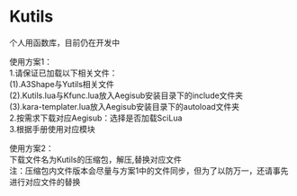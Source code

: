 # Kutils
个人用函数库，目前仍在开发中<br>

使用方案1：<br>
1.请保证已加载以下相关文件：<br>
(1).A3Shape与Yutils相关文件<br>
(2).Kutils.lua与Kfunc.lua放入Aegisub安装目录下的include文件夹<br>
(3).kara-templater.lua放入Aegisub安装目录下的autoload文件夹<br>
2.按需求下载对应Aegisub：选择是否加载SciLua<br>
3.根据手册使用对应模块

使用方案2：<br>
下载文件名为Kutils的压缩包，解压,替换对应文件<br>
注：压缩包内文件版本会尽量与方案1中的文件同步，但为了以防万一，还请事先进行对应文件的替换

